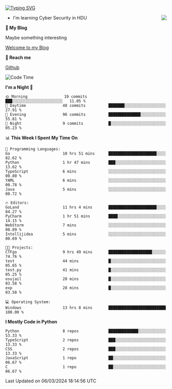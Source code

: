 [![Typing SVG](https://readme-typing-svg.herokuapp.com?font=Fira+Code&pause=1000&random=false&width=450&height=60&lines=Hello+%F0%9F%91%8B%F0%9F%8F%BB;I'm+JBNRZ)](https://git.io/typing-svg)

<a href="#">
  <img align="right" src="https://github-readme-stats.vercel.app/api?username=JBNRZ&show_icons=true&bg_color=15,f2f7fd,E0EAFC" />
</a>

- I'm learning Cyber Security in HDU

 **🌱 My Blog**

Maybe something interesting

[Welcome to my Blog](https://jbnrz.com.cn/)

 **💬 Reach me** 

[Github](https://github.com/JBNRZ)


<!--START_SECTION:waka-->
![Code Time](http://img.shields.io/badge/Code%20Time-360%20hrs%2046%20mins-blue)

**I'm a Night 🦉** 

```text
🌞 Morning                19 commits          ███░░░░░░░░░░░░░░░░░░░░░░   11.05 % 
🌆 Daytime                48 commits          ███████░░░░░░░░░░░░░░░░░░   27.91 % 
🌃 Evening                96 commits          ██████████████░░░░░░░░░░░   55.81 % 
🌙 Night                  9 commits           █░░░░░░░░░░░░░░░░░░░░░░░░   05.23 % 
```


📊 **This Week I Spent My Time On** 

```text
💬 Programming Languages: 
Go                       10 hrs 51 mins      █████████████████████░░░░   82.62 % 
Python                   1 hr 47 mins        ███░░░░░░░░░░░░░░░░░░░░░░   13.62 % 
TypeScript               6 mins              ░░░░░░░░░░░░░░░░░░░░░░░░░   00.80 % 
YAML                     6 mins              ░░░░░░░░░░░░░░░░░░░░░░░░░   00.78 % 
Java                     5 mins              ░░░░░░░░░░░░░░░░░░░░░░░░░   00.72 % 

🔥 Editors: 
GoLand                   11 hrs 4 mins       █████████████████████░░░░   84.27 % 
PyCharm                  1 hr 51 mins        ████░░░░░░░░░░░░░░░░░░░░░   14.15 % 
WebStorm                 7 mins              ░░░░░░░░░░░░░░░░░░░░░░░░░   00.89 % 
Intellijidea             5 mins              ░░░░░░░░░░░░░░░░░░░░░░░░░   00.69 % 

🐱‍💻 Projects: 
CTFgo                    9 hrs 49 mins       ███████████████████░░░░░░   74.76 % 
test                     44 mins             █░░░░░░░░░░░░░░░░░░░░░░░░   05.65 % 
test.py                  41 mins             █░░░░░░░░░░░░░░░░░░░░░░░░   05.25 % 
osujail                  28 mins             █░░░░░░░░░░░░░░░░░░░░░░░░   03.58 % 
exp                      28 mins             █░░░░░░░░░░░░░░░░░░░░░░░░   03.58 % 

💻 Operating System: 
Windows                  13 hrs 8 mins       █████████████████████████   100.00 % 
```

**I Mostly Code in Python** 

```text
Python                   8 repos             █████████████░░░░░░░░░░░░   53.33 % 
TypeScript               2 repos             ███░░░░░░░░░░░░░░░░░░░░░░   13.33 % 
CSS                      2 repos             ███░░░░░░░░░░░░░░░░░░░░░░   13.33 % 
JavaScript               1 repo              ██░░░░░░░░░░░░░░░░░░░░░░░   06.67 % 
C                        1 repo              ██░░░░░░░░░░░░░░░░░░░░░░░   06.67 % 
```




 Last Updated on 06/03/2024 18:14:56 UTC
<!--END_SECTION:waka-->
